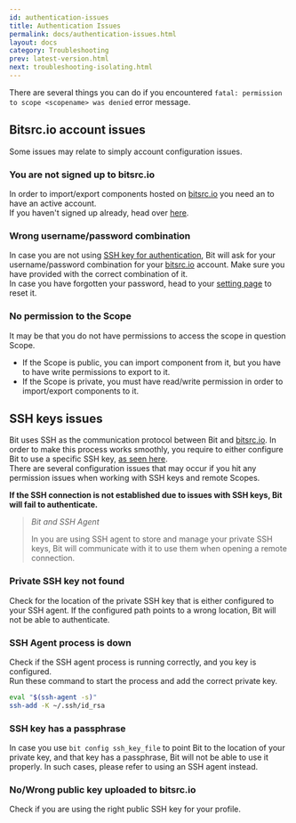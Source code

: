 ```yaml
---
id: authentication-issues
title: Authentication Issues
permalink: docs/authentication-issues.html
layout: docs
category: Troubleshooting
prev: latest-version.html
next: troubleshooting-isolating.html
---
```


There are several things you can do if you encountered `fatal: permission to scope <scopename> was denied` error message.

## Bitsrc.io account issues

Some issues may relate to simply account configuration issues.

### You are not signed up to bitsrc.io

In order to import/export components hosted on [bitsrc.io](https://bitsrc.io) you need an to have an active account.  
If you haven't signed up already, head over [here](https://bitsrc.io/signup).

### Wrong username/password combination

In case you are not using [SSH key for authentication](docs/setup-authentication.html), Bit will ask for your username/password combination for your [bitsrc.io](https://bitsrc.io) account. Make sure you have provided with the correct combination of it.  
In case you have forgotten your password, head to your [setting page](https://bitsrc.io/settings/profile) to reset it.

### No permission to the Scope

It may be that you do not have permissions to access the scope in question Scope.

- If the Scope is public, you can import component from it, but you have to have write permissions to export to it.
- If the Scope is private, you must have read/write permission in order to import/export components to it.

## SSH keys issues

Bit uses SSH as the communication protocol between Bit and [bitsrc.io](https://bitsrc.io). In order to make this process works smoothly, you require to either configure Bit to use a specific SSH key, [as seen here](docs/setup-authentication.html).  
There are several configuration issues that may occur if you hit any permission issues when working with SSH keys and remote Scopes.

**If the SSH connection is not established due to issues with SSH keys, Bit will fail to authenticate.**

> *Bit and SSH Agent*
>
> In you are using SSH agent to store and manage your private SSH keys, Bit will communicate with it to use them when opening a remote connection.

### Private SSH key not found

Check for the location of the private SSH key that is either configured to your SSH agent. If the configured path points to a wrong location, Bit will not be able to authenticate.

### SSH Agent process is down

Check if the SSH agent process is running correctly, and you key is configured.  
Run these command to start the process and add the correct private key.

```bash
eval "$(ssh-agent -s)"
ssh-add -K ~/.ssh/id_rsa
```

### SSH key has a passphrase

In case you use `bit config ssh_key_file` to point Bit to the location of your private key, and that key has a passphrase, Bit will not be able to use it properly. In such cases, please refer to using an SSH agent instead.

### No/Wrong public key uploaded to bitsrc.io

Check if you are using the right public SSH key for your profile.